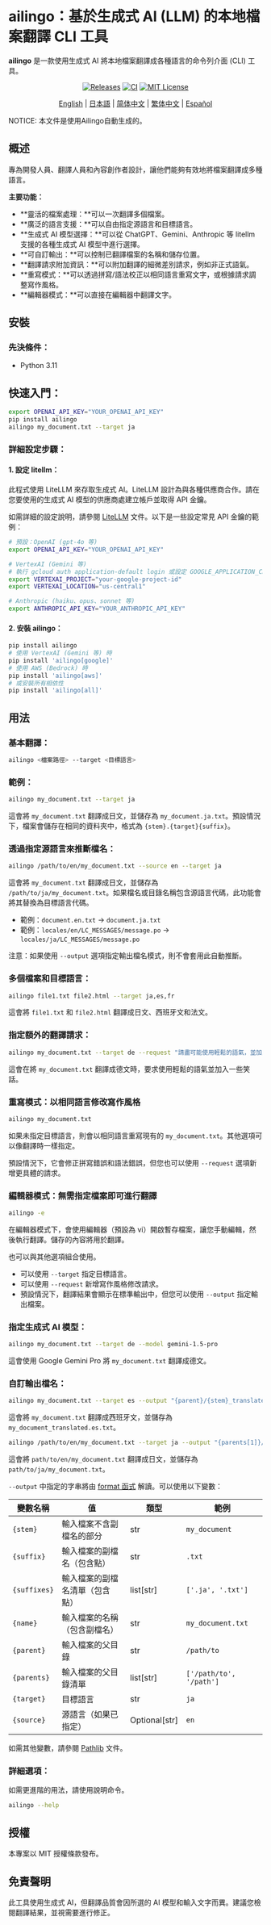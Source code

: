 # ailingo：基於生成式 AI (LLM) 的本地檔案翻譯 CLI 工具

**ailingo** 是一款使用生成式 AI 將本地檔案翻譯成各種語言的命令列介面 (CLI) 工具。

<p align="center">
    <a href="https://github.com/yamitzky/ailingo/releases" target="_blank">
        <img alt="Releases" src="https://img.shields.io/github/v/release/yamitzky/ailingo"></a>
    <a href="https://github.com/yamitzky/ailingo/actions/workflows/check_diffs.yml" target="_blank">
        <img alt="CI" src="https://github.com/yamitzky/ailingo/actions/workflows/lint.yml/badge.svg"></a>
    <a href="https://opensource.org/licenses/MIT" target="_blank">
        <img alt="MIT License" src="https://img.shields.io/badge/License-MIT-yellow.svg"></a>
</p>

<p align="center">
  <a href="./README.md">English</a> |
  <a href="./README.ja.md">日本語</a> |
  <a href="./README.zh-CN.md">简体中文</a> |
  <a href="./README.zh-TW.md">繁体中文</a> |
  <a href="./README.es.md">Español</a>
</p>

NOTICE: 本文件是使用Ailingo自動生成的。

## 概述

專為開發人員、翻譯人員和內容創作者設計，讓他們能夠有效地將檔案翻譯成多種語言。

**主要功能：**

- **靈活的檔案處理：**可以一次翻譯多個檔案。
- **廣泛的語言支援：**可以自由指定源語言和目標語言。
- **生成式 AI 模型選擇：**可以從 ChatGPT、Gemini、Anthropic 等 litellm 支援的各種生成式 AI 模型中進行選擇。
- **可自訂輸出：**可以控制已翻譯檔案的名稱和儲存位置。
- **翻譯請求附加資訊：**可以附加翻譯的細微差別請求，例如非正式語氣。
- **重寫模式：**可以透過拼寫/語法校正以相同語言重寫文字，或根據請求調整寫作風格。
- **編輯器模式：**可以直接在編輯器中翻譯文字。

## 安裝

### 先決條件：

- Python 3.11

## 快速入門：

```bash
export OPENAI_API_KEY="YOUR_OPENAI_API_KEY"
pip install ailingo
ailingo my_document.txt --target ja
```

### 詳細設定步驟：

#### 1. 設定 litellm：

此程式使用 LiteLLM 來存取生成式 AI。LiteLLM 設計為與各種供應商合作。請在您要使用的生成式 AI 模型的供應商處建立帳戶並取得 API 金鑰。

如需詳細的設定說明，請參閱 [LiteLLM](https://docs.litellm.ai/docs/providers) 文件。以下是一些設定常見 API 金鑰的範例：

```bash
# 預設：OpenAI (gpt-4o 等)
export OPENAI_API_KEY="YOUR_OPENAI_API_KEY"

# VertexAI (Gemini 等)
# 執行 gcloud auth application-default login 或設定 GOOGLE_APPLICATION_CREDENTIALS
export VERTEXAI_PROJECT="your-google-project-id"
export VERTEXAI_LOCATION="us-central1"

# Anthropic (haiku、opus、sonnet 等)
export ANTHROPIC_API_KEY="YOUR_ANTHROPIC_API_KEY"
```

#### 2. 安裝 ailingo：

```bash
pip install ailingo
# 使用 VertexAI (Gemini 等) 時
pip install 'ailingo[google]'
# 使用 AWS (Bedrock) 時
pip install 'ailingo[aws]'
# 或安裝所有相依性
pip install 'ailingo[all]'
```

## 用法

### 基本翻譯：

```bash
ailingo <檔案路徑> --target <目標語言>
```

### 範例：

```bash
ailingo my_document.txt --target ja
```

這會將 `my_document.txt` 翻譯成日文，並儲存為 `my_document.ja.txt`。預設情況下，檔案會儲存在相同的資料夾中，格式為 `{stem}.{target}{suffix}`。

### 透過指定源語言來推斷檔名：

```bash
ailingo /path/to/en/my_document.txt --source en --target ja
```

這會將 `my_document.txt` 翻譯成日文，並儲存為 `/path/to/ja/my_document.txt`。如果檔名或目錄名稱包含源語言代碼，此功能會將其替換為目標語言代碼。

- 範例：`document.en.txt` → `document.ja.txt`
- 範例：`locales/en/LC_MESSAGES/message.po` → `locales/ja/LC_MESSAGES/message.po`

注意：如果使用 `--output` 選項指定輸出檔名模式，則不會套用此自動推斷。

### 多個檔案和目標語言：

```bash
ailingo file1.txt file2.html --target ja,es,fr
```

這會將 `file1.txt` 和 `file2.html` 翻譯成日文、西班牙文和法文。

### 指定額外的翻譯請求：

```bash
ailingo my_document.txt --target de --request "請盡可能使用輕鬆的語氣，並加入一些笑話。"
```

這會在將 `my_document.txt` 翻譯成德文時，要求使用輕鬆的語氣並加入一些笑話。

### 重寫模式：以相同語言修改寫作風格

```bash
ailingo my_document.txt
```

如果未指定目標語言，則會以相同語言重寫現有的 `my_document.txt`。其他選項可以像翻譯時一樣指定。

預設情況下，它會修正拼寫錯誤和語法錯誤，但您也可以使用 `--request` 選項新增更具體的請求。

### 編輯器模式：無需指定檔案即可進行翻譯

```bash
ailingo -e
```

在編輯器模式下，會使用編輯器（預設為 vi）開啟暫存檔案，讓您手動編輯，然後執行翻譯。儲存的內容將用於翻譯。

也可以與其他選項組合使用。

- 可以使用 `--target` 指定目標語言。
- 可以使用 `--request` 新增寫作風格修改請求。
- 預設情況下，翻譯結果會顯示在標準輸出中，但您可以使用 `--output` 指定輸出檔案。

### 指定生成式 AI 模型：

```bash
ailingo my_document.txt --target de --model gemini-1.5-pro
```

這會使用 Google Gemini Pro 將 `my_document.txt` 翻譯成德文。

### 自訂輸出檔名：

```bash
ailingo my_document.txt --target es --output "{parent}/{stem}_translated.{target}{suffix}"
```

這會將 `my_document.txt` 翻譯成西班牙文，並儲存為 `my_document_translated.es.txt`。

```bash
ailingo /path/to/en/my_document.txt --target ja --output "{parents[1]}/{target}/{name}"
```

這會將 `path/to/en/my_document.txt` 翻譯成日文，並儲存為 `path/to/ja/my_document.txt`。

`--output` 中指定的字串將由 [format 函式](https://docs.python.org/3.11/tutorial/inputoutput.html) 解讀。可以使用以下變數：

| 變數名稱     | 值                                                     | 類型           | 範例                        |
|------------|-------------------------------------------------------|--------------|-----------------------------|
| `{stem}`    | 輸入檔案不含副檔名的部分                              | str       | `my_document`               |
| `{suffix}`  | 輸入檔案的副檔名（包含點）                          | str         | `.txt`                      |
| `{suffixes}`  | 輸入檔案的副檔名清單（包含點）                      | list[str]  | `['.ja', '.txt']`           |
| `{name}`    | 輸入檔案的名稱（包含副檔名）                        | str         | `my_document.txt`           |
| `{parent}`  | 輸入檔案的父目錄                                       | str         | `/path/to`                 |
| `{parents}` | 輸入檔案的父目錄清單                                 | list[str]  | `['/path/to', '/path']`      |
| `{target}` | 目標語言                                              | str         | `ja`                        |
| `{source}` | 源語言（如果已指定）                                 | Optional[str] | `en`                        |

如需其他變數，請參閱 [Pathlib](https://docs.python.org/3/library/pathlib.html#methods-and-properties) 文件。

### 詳細選項：

如需更進階的用法，請使用說明命令。

```bash
ailingo --help
```

## 授權

本專案以 MIT 授權條款發布。

## 免責聲明

此工具使用生成式 AI，但翻譯品質會因所選的 AI 模型和輸入文字而異。建議您檢閱翻譯結果，並視需要進行修正。

